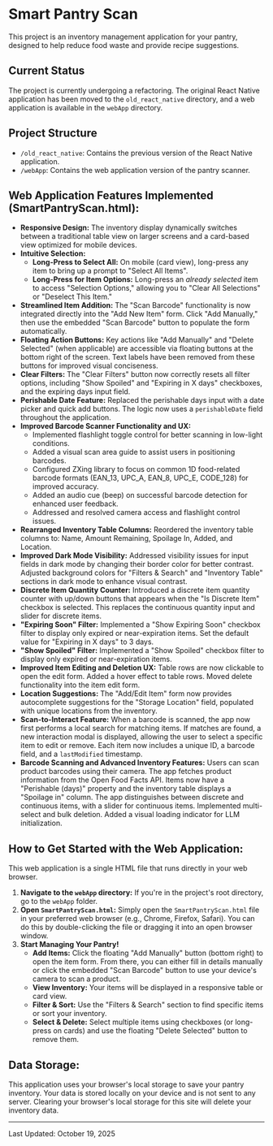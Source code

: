 # Smart Pantry Scan

This project is an inventory management application for your pantry, designed to help reduce food waste and provide recipe suggestions.

## Current Status

The project is currently undergoing a refactoring. The original React Native application has been moved to the `old_react_native` directory, and a web application is available in the `webApp` directory.

## Project Structure

*   `/old_react_native`: Contains the previous version of the React Native application.
*   `/webApp`: Contains the web application version of the pantry scanner.

## Web Application Features Implemented (SmartPantryScan.html):

*   **Responsive Design:** The inventory display dynamically switches between a traditional table view on larger screens and a card-based view optimized for mobile devices.
*   **Intuitive Selection:**
    *   **Long-Press to Select All:** On mobile (card view), long-press any item to bring up a prompt to "Select All Items".
    *   **Long-Press for Item Options:** Long-press an *already selected* item to access "Selection Options," allowing you to "Clear All Selections" or "Deselect This Item."
*   **Streamlined Item Addition:** The "Scan Barcode" functionality is now integrated directly into the "Add New Item" form. Click "Add Manually," then use the embedded "Scan Barcode" button to populate the form automatically.
*   **Floating Action Buttons:** Key actions like "Add Manually" and "Delete Selected" (when applicable) are accessible via floating buttons at the bottom right of the screen. Text labels have been removed from these buttons for improved visual conciseness.
*   **Clear Filters:** The "Clear Filters" button now correctly resets all filter options, including "Show Spoiled" and "Expiring in X days" checkboxes, and the expiring days input field.
*   **Perishable Date Feature:** Replaced the perishable days input with a date picker and quick add buttons. The logic now uses a `perishableDate` field throughout the application.
*   **Improved Barcode Scanner Functionality and UX:**
    *   Implemented flashlight toggle control for better scanning in low-light conditions.
    *   Added a visual scan area guide to assist users in positioning barcodes.
    *   Configured ZXing library to focus on common 1D food-related barcode formats (EAN_13, UPC_A, EAN_8, UPC_E, CODE_128) for improved accuracy.
    *   Added an audio cue (beep) on successful barcode detection for enhanced user feedback.
    *   Addressed and resolved camera access and flashlight control issues.
*   **Rearranged Inventory Table Columns:** Reordered the inventory table columns to: Name, Amount Remaining, Spoilage In, Added, and Location.
*   **Improved Dark Mode Visibility:** Addressed visibility issues for input fields in dark mode by changing their border color for better contrast. Adjusted background colors for "Filters & Search" and "Inventory Table" sections in dark mode to enhance visual contrast.
*   **Discrete Item Quantity Counter:** Introduced a discrete item quantity counter with up/down buttons that appears when the "Is Discrete Item" checkbox is selected. This replaces the continuous quantity input and slider for discrete items.
*   **"Expiring Soon" Filter:** Implemented a "Show Expiring Soon" checkbox filter to display only expired or near-expiration items. Set the default value for "Expiring in X days" to 3 days.
*   **"Show Spoiled" Filter:** Implemented a "Show Spoiled" checkbox filter to display only expired or near-expiration items.
*   **Improved Item Editing and Deletion UX:** Table rows are now clickable to open the edit form. Added a hover effect to table rows. Moved delete functionality into the item edit form.
*   **Location Suggestions:** The "Add/Edit Item" form now provides autocomplete suggestions for the "Storage Location" field, populated with unique locations from the inventory.
*   **Scan-to-Interact Feature:** When a barcode is scanned, the app now first performs a local search for matching items. If matches are found, a new interaction modal is displayed, allowing the user to select a specific item to edit or remove. Each item now includes a unique ID, a barcode field, and a `lastModified` timestamp.
*   **Barcode Scanning and Advanced Inventory Features:** Users can scan product barcodes using their camera. The app fetches product information from the Open Food Facts API. Items now have a "Perishable (days)" property and the inventory table displays a "Spoilage in" column. The app distinguishes between discrete and continuous items, with a slider for continuous items. Implemented multi-select and bulk deletion. Added a visual loading indicator for LLM initialization.

## How to Get Started with the Web Application:

This web application is a single HTML file that runs directly in your web browser.

1.  **Navigate to the `webApp` directory:**
    If you're in the project's root directory, go to the `webApp` folder.
2.  **Open `SmartPantryScan.html`:**
    Simply open the `SmartPantryScan.html` file in your preferred web browser (e.g., Chrome, Firefox, Safari). You can do this by double-clicking the file or dragging it into an open browser window.
3.  **Start Managing Your Pantry!**
    *   **Add Items:** Click the floating "Add Manually" button (bottom right) to open the item form. From there, you can either fill in details manually or click the embedded "Scan Barcode" button to use your device's camera to scan a product.
    *   **View Inventory:** Your items will be displayed in a responsive table or card view.
    *   **Filter & Sort:** Use the "Filters & Search" section to find specific items or sort your inventory.
    *   **Select & Delete:** Select multiple items using checkboxes (or long-press on cards) and use the floating "Delete Selected" button to remove them.

## Data Storage:

This application uses your browser's local storage to save your pantry inventory. Your data is stored locally on your device and is not sent to any server. Clearing your browser's local storage for this site will delete your inventory data.

---
Last Updated: October 19, 2025
